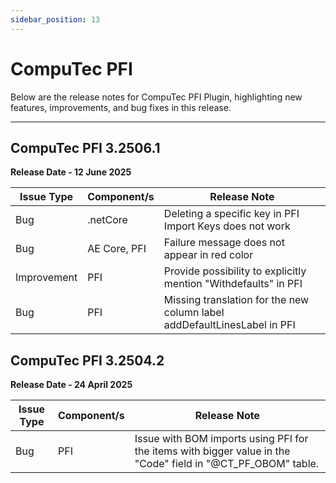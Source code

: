 ```yaml
---
sidebar_position: 13
---
```


# CompuTec PFI

Below are the release notes for CompuTec PFI Plugin, highlighting new features, improvements, and bug fixes in this release.

---

## CompuTec PFI 3.2506.1

**Release Date - 12 June 2025**

| Issue Type | Component/s | Release Note |
| - | - | - |
| Bug | .netCore | Deleting a specific key in PFI Import Keys does not work |
| Bug | AE Core, PFI | Failure message does not appear in red color |
| Improvement | PFI | Provide possibility to explicitly mention "Withdefaults" in PFI |
| Bug | PFI | Missing translation for the new column label addDefaultLinesLabel in PFI |

## CompuTec PFI 3.2504.2

**Release Date - 24 April 2025**

| Issue Type | Component/s | Release Note |
| - | - | - |
| Bug | PFI | Issue with BOM imports using PFI for the items with bigger value in the "Code" field in "@CT_PF_OBOM" table. |
